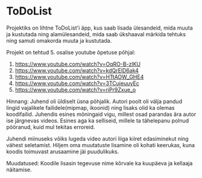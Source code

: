 # ToDoList

Projektiks on lihtne ToDoList'i äpp, kus saab lisada ülesandeid, mida muuta ja kustutada ning alamülesandeid,
mida saab ükshaaval märkida tehtuks ning samuti omakorda muuta ja kustutada.

Projekt on tehtud 5. osalise youtube õpetuse põhjal:
1) https://www.youtube.com/watch?v=OqRO-B-zlKU
2) https://www.youtube.com/watch?v=kdQrElD6ak4
3) https://www.youtube.com/watch?v=HTtAOW_GHE4
4) https://www.youtube.com/watch?v=3TCujeuuyEc
5) https://www.youtube.com/watch?v=riPr9Zxue_o

Hinnang:
Juhend oli üldiselt üsna põhjalik. Autori poolt oli välja pandud lingid vajalikele failidele(mipmap, ikoonid)
ning lisaks olid ka olemas koodifailid. Juhendis esines mõningaid vigu, millest osad parandas ära autor ise järgnevas videos.
Esines aga ka selliseid, millele ta tähelepanu polnud pööranud, kuid mul tekitas erroreid.

Juhendi miinuseks võiks lugeda video autori liiga kiiret edasiminekut ning vähest seletamist. Hiljem oma muutatuste
lisamine oli kohati keerukas, kuna koodis toimuvast arusaamine jäi puudulikuks.


Muudatused:
Koodile lisasin tegevuse nime kõrvale ka kuupäeva ja kellaaja näitamise.


